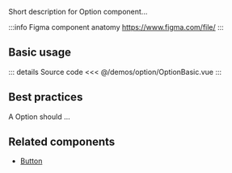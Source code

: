 Short description for Option component...

:::info Figma component anatomy
https://www.figma.com/file/
:::

## Basic usage

<OptionBasic />

::: details Source code
<<< @/demos/option/OptionBasic.vue
:::

## Best practices

A Option should ...

## Related components

- [Button](/components/button/button.doc)
